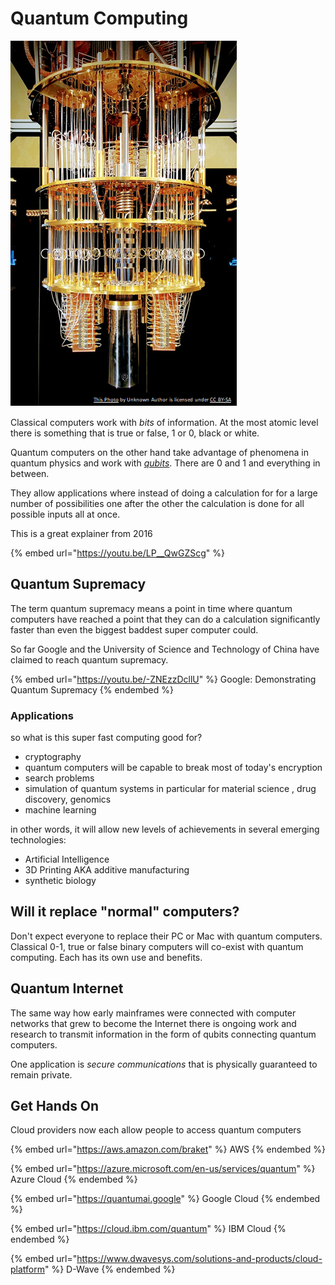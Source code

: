 # Quantum Computing

![](<../.gitbook/assets/image (6).png>)

Classical computers work with _bits_ of information. At the most atomic level there is something that is true or false, 1 or 0, black or white.

Quantum computers on the other hand take advantage of phenomena in quantum physics and work with [_qubits_](https://en.wikipedia.org/wiki/Qubit). There are 0 and 1 and everything in between.&#x20;

They allow applications where instead of doing a calculation for for a large number of possibilities one after the other the calculation is done for all possible inputs all at once.

This is a great explainer from 2016

{% embed url="https://youtu.be/LP__QwGZScg" %}

## Quantum Supremacy

The term quantum supremacy means a point in time where quantum computers have reached a point that they can do a calculation significantly faster than even the biggest baddest super computer could.

So far Google and the University of Science and Technology of China have claimed to reach quantum supremacy.

{% embed url="https://youtu.be/-ZNEzzDcllU" %}
Google: Demonstrating Quantum Supremacy
{% endembed %}

### Applications

so what is this super fast computing good for?

* cryptography
* quantum computers will be capable to break most of today's encryption
* search problems
* simulation of quantum systems in particular for material science , drug discovery, genomics
* machine learning

in other words, it will allow new levels of achievements in several emerging technologies:

* Artificial Intelligence
* 3D Printing AKA additive manufacturing
* synthetic biology

## Will it replace "normal" computers?

Don't expect everyone to replace their PC or Mac with quantum computers. Classical 0-1, true or false binary computers will co-exist with quantum computing. Each has its own use and benefits.

## Quantum Internet

The same way how early mainframes were connected with computer networks that grew to become the Internet there is ongoing work and research to transmit information in the form of qubits connecting quantum computers.

One application is _secure communications_ that is physically guaranteed to remain private.

## Get Hands On

Cloud providers now each allow people to access quantum computers

{% embed url="https://aws.amazon.com/braket" %}
AWS
{% endembed %}

{% embed url="https://azure.microsoft.com/en-us/services/quantum" %}
Azure Cloud
{% endembed %}

{% embed url="https://quantumai.google" %}
Google Cloud
{% endembed %}

{% embed url="https://cloud.ibm.com/quantum" %}
IBM Cloud
{% endembed %}

{% embed url="https://www.dwavesys.com/solutions-and-products/cloud-platform" %}
D-Wave
{% endembed %}

